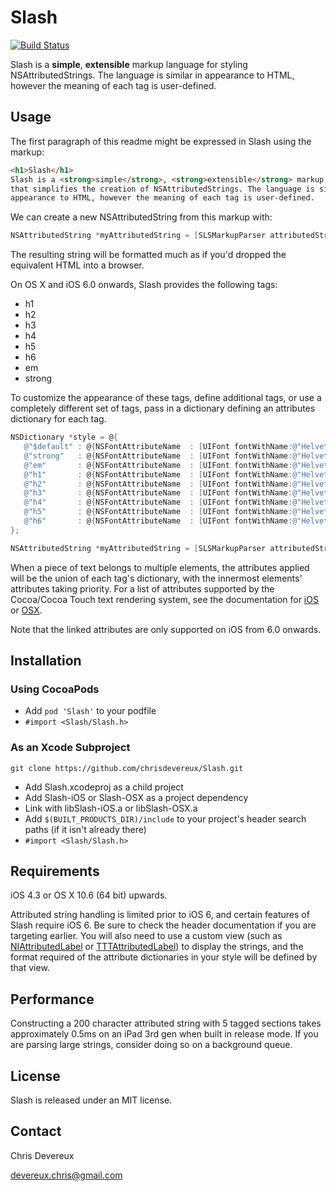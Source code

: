 Slash
===== 
[![Build Status](https://travis-ci.org/chrisdevereux/Slash.png?branch=master)](https://travis-ci.org/chrisdevereux/Slash)

Slash is a **simple**, **extensible** markup language for styling NSAttributedStrings. The language is similar in appearance to HTML, however the meaning of each tag is user-defined.


Usage
-----
The first paragraph of this readme might be expressed in Slash using the markup:

````html
<h1>Slash</h1>
Slash is a <strong>simple</strong>, <strong>extensible</strong> markup language 
that simplifies the creation of NSAttributedStrings. The language is similar in 
appearance to HTML, however the meaning of each tag is user-defined.
````

We can create a new NSAttributedString from this markup with:

````objective-c    
NSAttributedString *myAttributedString = [SLSMarkupParser attributedStringWithMarkup:markup error:NULL];
````

The resulting string will be formatted much as if you'd dropped the equivalent HTML into a browser.

On OS X and iOS 6.0 onwards, Slash provides the following tags:

* h1
* h2
* h3
* h4
* h5
* h6
* em
* strong

To customize the appearance of these tags, define additional tags, or use a completely different set of tags, pass in a dictionary defining an attributes dictionary for each tag.

 ```objective-c
NSDictionary *style = @{
    @"$default" : @{NSFontAttributeName  : [UIFont fontWithName:@"HelveticaNeue" size:14]},
    @"strong"   : @{NSFontAttributeName  : [UIFont fontWithName:@"HelveticaNeue-Bold" size:14]},
    @"em"       : @{NSFontAttributeName  : [UIFont fontWithName:@"HelveticaNeue-Italic" size:14]},
    @"h1"       : @{NSFontAttributeName  : [UIFont fontWithName:@"HelveticaNeue-Medium" size:48]},
    @"h2"       : @{NSFontAttributeName  : [UIFont fontWithName:@"HelveticaNeue-Medium" size:36]},
    @"h3"       : @{NSFontAttributeName  : [UIFont fontWithName:@"HelveticaNeue-Medium" size:32]},
    @"h4"       : @{NSFontAttributeName  : [UIFont fontWithName:@"HelveticaNeue-Medium" size:24]},
    @"h5"       : @{NSFontAttributeName  : [UIFont fontWithName:@"HelveticaNeue-Medium" size:18]},
    @"h6"       : @{NSFontAttributeName  : [UIFont fontWithName:@"HelveticaNeue-Medium" size:16]}
};

NSAttributedString *myAttributedString = [SLSMarkupParser attributedStringWithMarkup:markup style:style error:NULL];
````

When a piece of text belongs to multiple elements, the attributes applied will be the union of each tag's dictionary, with the innermost elements' attributes taking priority. For a list of attributes supported by the Cocoa/Cocoa Touch text rendering system, see the documentation for [iOS][1] or [OSX][2].

Note that the linked attributes are only supported on iOS from 6.0 onwards.

[1]: http://developer.apple.com/library/ios/#Documentation/UIKit/Reference/NSAttributedString_UIKit_Additions/Reference/Reference.html
[2]: https://developer.apple.com/library/mac/#documentation/Cocoa/Conceptual/AttributedStrings/Articles/standardAttributes.html#//apple_ref/doc/uid/TP40004903-SW2


Installation
------------

### Using CocoaPods

* Add `pod 'Slash'` to your podfile
* `#import <Slash/Slash.h>`

### As an Xcode Subproject

    
 


    git clone https://github.com/chrisdevereux/Slash.git

* Add Slash.xcodeproj as a child project
* Add Slash-iOS or Slash-OSX as a project dependency
* Link with libSlash-iOS.a or libSlash-OSX.a
* Add `$(BUILT_PRODUCTS_DIR)/include` to your project's header search paths (if it isn't already there)
* `#import <Slash/Slash.h>`


Requirements
------------

iOS 4.3 or OS X 10.6 (64 bit) upwards.

Attributed string handling is limited prior to iOS 6, and certain features of Slash require iOS 6. Be sure to check the header documentation if you are targeting earlier. You will also need to use a custom view (such as [NIAttributedLabel][3] or [TTTAttributedLabel][4]) to display the strings, and the format required of the attribute dictionaries in your style will be defined by that view.

[3]: http://docs.nimbuskit.info/NimbusAttributedLabel.html
[4]: https://github.com/mattt/TTTAttributedLabel


Performance
------------

Constructing a 200 character attributed string with 5 tagged sections takes approximately 0.5ms on an iPad 3rd gen when built in release mode. If you are parsing large strings, consider doing so on a background queue.


License
-------

Slash is released under an MIT license.


Contact
-------
Chris Devereux

devereux.chris@gmail.com

